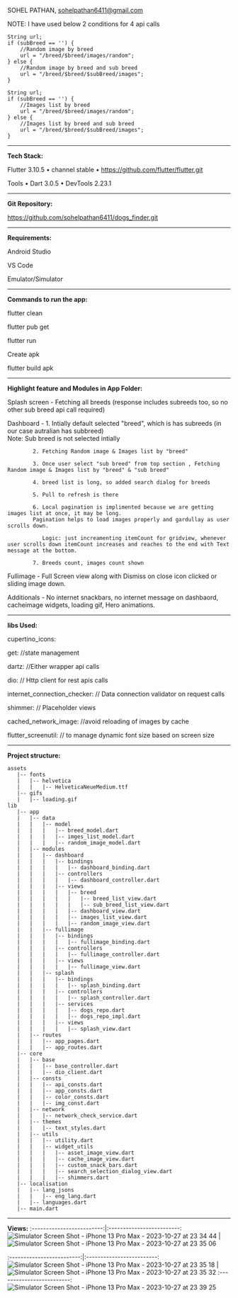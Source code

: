 SOHEL PATHAN, sohelpathan6411@gmail.com  


NOTE: I have used below 2 conditions for 4 api calls  


    String url; 
    if (subBreed == '') {
        //Random image by breed
        url = "/breed/$breed/images/random";
    } else {
        //Random image by breed and sub breed
        url = "/breed/$breed/$subBreed/images";
    }
    
    String url; 
    if (subBreed == '') {
        //Images list by breed
        url = "/breed/$breed/images/random";
    } else {
        //Images list by breed and sub breed
        url = "/breed/$breed/$subBreed/images";
    }


------------------------------------------------------------
**Tech Stack:**  

Flutter 3.10.5 • channel stable • https://github.com/flutter/flutter.git  

Tools • Dart 3.0.5 • DevTools 2.23.1    

------------------------------------------------------------

**Git Repository:**   

https://github.com/sohelpathan6411/dogs_finder.git  


------------------------------------------------------------

**Requirements:**  


Android Studio  

VS Code  

Emulator/Simulator  


------------------------------------------------------------

**Commands to run the app:**  


flutter clean  

flutter pub get  

flutter run  


Create apk   

flutter build apk  


------------------------------------------------------------


**Highlight feature and Modules in App Folder:**  


Splash screen -  Fetching all breeds (response includes subreeds too, so no other sub breed api call required)  

Dashboard - 1. Intially default selected "breed", which is has subreeds (in our case autralian has subbreed)  
             Note: Sub breed is not selected intially  
             
            2. Fetching Random image & Images list by "breed"  

            3. Once user select "sub breed" from top section , Fetching Random image & Images list by "breed" & "sub breed"  

            4. breed list is long, so added search dialog for breeds  

            5. Pull to refresh is there  

            6. Local pagination is implimented because we are getting images list at once, it may be long.   
            Pagination helps to load images properly and gardullay as user scrolls down.  

               Logic: just increamenting itemCount for gridview, whenever user scrolls down itemCount increases and reaches to the end with Text message at the bottom.  

            7. Breeds count, images count shown  


          
Fullimage -  Full Screen view along with Dismiss on close icon clicked or sliding image down.  

Additionals - No internet snackbars, no internet message on dashbaord, cacheimage widgets, loading gif, Hero animations.  

            
 
------------------------------------------------------------

**libs Used:**  

  cupertino_icons:   

  get: //state management  

  dartz:  //Either wrapper api calls  

  dio:  // Http client for rest apis calls  
  
  internet_connection_checker: // Data connection validator on request calls  

  shimmer: // Placeholder views  

  cached_network_image: //avoid reloading of images by cache  

  flutter_screenutil: // to manage dynamic font size based on screen size  

  
------------------------------------------------------------  

**Project structure:**  


```
assets
   |-- fonts
   |   |-- helvetica
   |   |   |-- HelveticaNeueMedium.ttf
   |-- gifs
   |   |-- loading.gif
lib
   |-- app
   |   |-- data
   |   |   |-- model
   |   |   |   |-- breed_model.dart
   |   |   |   |-- imges_list_model.dart
   |   |   |   |-- random_image_model.dart
   |   |-- modules
   |   |   |-- dashboard
   |   |   |   |-- bindings
   |   |   |   |   |-- dashboard_binding.dart
   |   |   |   |-- controllers
   |   |   |   |   |-- dashboard_controller.dart
   |   |   |   |-- views
   |   |   |   |   |-- breed
   |   |   |   |   |   |-- breed_list_view.dart
   |   |   |   |   |   |-- sub_breed_list_view.dart
   |   |   |   |   |-- dashboard_view.dart
   |   |   |   |   |-- images_list_view.dart
   |   |   |   |   |-- random_image_view.dart
   |   |   |-- fullimage
   |   |   |   |-- bindings
   |   |   |   |   |-- fullimage_binding.dart
   |   |   |   |-- controllers
   |   |   |   |   |-- fullimage_controller.dart
   |   |   |   |-- views
   |   |   |   |   |-- fullimage_view.dart
   |   |   |-- splash
   |   |   |   |-- bindings
   |   |   |   |   |-- splash_binding.dart
   |   |   |   |-- controllers
   |   |   |   |   |-- splash_controller.dart
   |   |   |   |-- services
   |   |   |   |   |-- dogs_repo.dart
   |   |   |   |   |-- dogs_repo_impl.dart
   |   |   |   |-- views
   |   |   |   |   |-- splash_view.dart
   |   |-- routes
   |   |   |-- app_pages.dart
   |   |   |-- app_routes.dart
   |-- core
   |   |-- base
   |   |   |-- base_controller.dart
   |   |   |-- dio_client.dart
   |   |-- consts
   |   |   |-- api_consts.dart
   |   |   |-- app_consts.dart
   |   |   |-- color_consts.dart
   |   |   |-- img_const.dart
   |   |-- network
   |   |   |-- network_check_service.dart
   |   |-- themes
   |   |   |-- text_styles.dart
   |   |-- utils
   |   |   |-- utility.dart
   |   |   |-- widget_utils
   |   |   |   |-- asset_image_view.dart
   |   |   |   |-- cache_image_view.dart
   |   |   |   |-- custom_snack_bars.dart
   |   |   |   |-- search_selection_dialog_view.dart
   |   |   |   |-- shimmers.dart
   |-- localisation
   |   |-- lang_jsons
   |   |   |-- eng_lang.dart
   |   |-- languages.dart
   |-- main.dart
```
  
------------------------------------------------------------  

**Views:**
:-------------------------:|:-------------------------:
![Simulator Screen Shot - iPhone 13 Pro Max - 2023-10-27 at 23 34 44](https://github.com/sohelpathan6411/dogs_finder/assets/36534117/5671d811-8d8c-4011-b5e4-1f1c85c0e427)
|
![Simulator Screen Shot - iPhone 13 Pro Max - 2023-10-27 at 23 35 06](https://github.com/sohelpathan6411/dogs_finder/assets/36534117/1d7de4e8-e078-4c8c-87eb-45e8167e4dbb)

:-------------------------:|:-------------------------:
![Simulator Screen Shot - iPhone 13 Pro Max - 2023-10-27 at 23 35 18](https://github.com/sohelpathan6411/dogs_finder/assets/36534117/6fac4404-feb0-47a0-a819-0c4df6d76380)
|
![Simulator Screen Shot - iPhone 13 Pro Max - 2023-10-27 at 23 35 32](https://github.com/sohelpathan6411/dogs_finder/assets/36534117/80a0b8f6-aafb-4e85-9b82-020c7451a923)
:-------------------------:
![Simulator Screen Shot - iPhone 13 Pro Max - 2023-10-27 at 23 39 25](https://github.com/sohelpathan6411/dogs_finder/assets/36534117/db54c94f-efa7-412e-a79f-a69c530aeb95)











